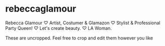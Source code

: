 # rebeccaglamour
Rebecca Glamour 
♡ Artist, Costumer &amp; Glamazon 
♡ Stylist &amp; Professional Party Queen! 
♡ Let's create beauty. 
♡ LA Woman.

These are uncropped. Feel free to crop and edit them however you like
